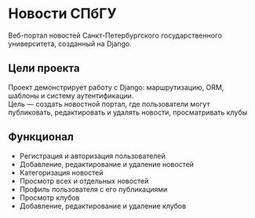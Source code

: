 # Новости СПбГУ

Веб-портал новостей Санкт-Петербургского государственного университета, созданный на Django.

## Цели проекта
Проект демонстрирует работу с Django: маршрутизацию, ORM, шаблоны и систему аутентификации.  
Цель — создать новостной портал, где пользователи могут публиковать, редактировать и удалять новости, просматривать клубы

## Функционал
- Регистрация и авторизация пользователей
- Добавление, редактирование и удаление новостей
- Категоризация новостей
- Просмотр всех и отдельных новостей
- Профиль пользователя с его публикациями
- Просмотр клубов
- Добавление, редактирование и удаление клубов